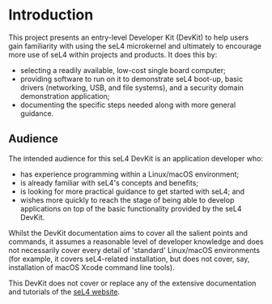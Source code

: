 # Introduction

This project presents an entry-level Developer Kit (DevKit) to help users gain familiarity with using the seL4 microkernel and ultimately to encourage more use of seL4 within projects and products. It does this by:
- selecting a readily available, low-cost single board computer;
- providing software to run on it to demonstrate seL4 boot-up, basic drivers (networking, USB, and file systems), and a security domain demonstration application;
- documenting the specific steps needed along with more general guidance.

## Audience

The intended audience for this seL4 DevKit is an application developer who:
- has experience programming within a Linux/macOS environment;
- is already familiar with seL4's concepts and benefits;
- is looking for more practical guidance to get started with seL4; and
- wishes more quickly to reach the stage of being able to develop applications on top of the basic functionality provided by the seL4 DevKit.

Whilst the DevKit documentation aims to cover all the salient points and commands, it assumes a reasonable level of developer knowledge and does not necessarily cover every detail of 'standard' Linux/macOS environments (for example, it covers seL4-related installation, but does not cover, say, installation of macOS Xcode command line tools).

This DevKit does not cover or replace any of the extensive documentation and tutorials of the [seL4 website](https://sel4.systems).